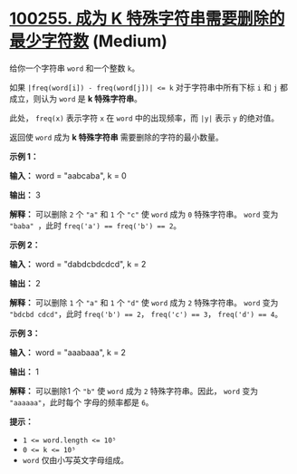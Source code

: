 # [100255. 成为 K 特殊字符串需要删除的最少字符数][link] (Medium)

[link]: https://leetcode.cn/contest/weekly-contest-389/problems/minimum-deletions-to-make-string-k-special/

给你一个字符串 `word` 和一个整数 `k`。

如果 `|freq(word[i]) - freq(word[j])| <= k` 对于字符串中所有下标 `i` 和 `j`  都成立，则认为 `word` 
是 **k 特殊字符串**。

此处， `freq(x)` 表示字符 `x` 在 `word` 中的出现频率，而 `|y|` 表示 `y` 的绝对值。

返回使 `word` 成为 **k 特殊字符串** 需要删除的字符的最小数量。

**示例 1：**

**输入：** word = "aabcaba", k = 0

**输出：** 3

**解释：** 可以删除 `2` 个 `"a"` 和 `1` 个 `"c"` 使 `word` 成为 `0` 特殊字符串。 `word` 变为 `"baba"
`，此时 `freq('a') == freq('b') == 2`。

**示例 2：**

**输入：** word = "dabdcbdcdcd", k = 2

**输出：** 2

**解释：** 可以删除 `1` 个 `"a"` 和 `1` 个 `"d"` 使 `word` 成为 `2` 特殊字符串。 `word` 变为 `"bdcbd
cdcd"`，此时 `freq('b') == 2`， `freq('c') == 3`， `freq('d') == 4`。

**示例 3：**

**输入：** word = "aaabaaa", k = 2

**输出：** 1

**解释：** 可以删除1 个 `"b"` 使 `word` 成为 `2` 特殊字符串。因此， `word` 变为 `"aaaaaa"`，此时每个
字母的频率都是 `6`。

**提示：**

- `1 <= word.length <= 10⁵`
- `0 <= k <= 10⁵`
- `word` 仅由小写英文字母组成。
